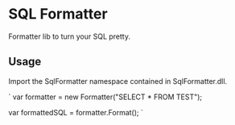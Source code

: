 # SQL Formatter

Formatter lib to turn your SQL pretty.

## Usage

Import the SqlFormatter namespace contained in SqlFormatter.dll.

`
var formatter = new Formatter("SELECT * FROM TEST");

var formattedSQL = formatter.Format();
`